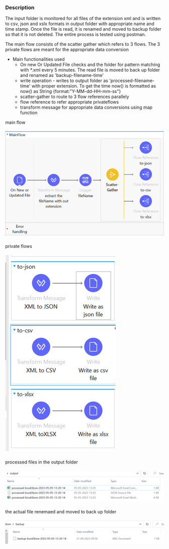 ### Description

The input folder is monitored for all files of the extension xml and is written to csv, json and xslx formats in output folder with appropriate name and time stamp. Once the file is read, it is renamed and moved to backup folder so that it is not deleted. The entire process is tested using postman.

The main flow consists of the scatter gather which refers to 3 flows.
The 3 private flows are meant for the appropriate data conversion
 
- Main functionalities used 
   - On new Or Updated File checks and  the folder for pattern matching with *.xml every 5 minutes. The read file is moved to back up folder and renamed as 'backup-filename-time'  
   - write  operation - writes to output folder as 'processed-filename-time' with proper extension. To get the time now() is formatted as now() as String {format:"Y-MM-dd-HH-mm-ss"}
   - scatter-gather to route to 3 flow references parallely
   - flow reference to refer appropriate privateflows
   - transform message for appropriate data conversions using map function

main flow

##### ![mainflow](https://github.com/jayashree-learnings/mulesoft-projects/blob/main/00_includes/proj-01/01-MainFlow.png)

private flows
 
##### ![privateflows](https://github.com/jayashree-learnings/mulesoft-projects/blob/main/00_includes/proj-01/02-privateFlows.PNG)

processed files in the output folder

##### ![outputFolder](https://github.com/jayashree-learnings/mulesoft-projects/blob/main/00_includes/proj-01/03-outputFolder.PNG)

the actual file renemaed and moved to back up folder

##### ![backupFolder](https://github.com/jayashree-learnings/mulesoft-projects/blob/main/00_includes/proj-01/04-backupFolder.PNG)
 
 
   
 




  
   














